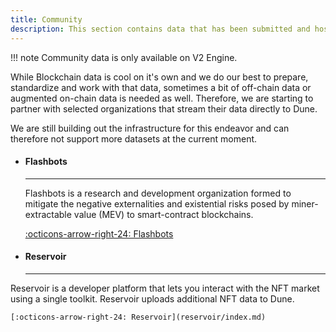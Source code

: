 ```yaml
---
title: Community
description: This section contains data that has been submitted and hosted on Dune by 3rd party data providers
---
```


!!! note
    Community data is only available on V2 Engine.

While Blockchain data is cool on it's own and we do our best to prepare, standardize and work with that data, sometimes a bit of off-chain data or augmented on-chain data is needed as well. Therefore, we are starting to partner with selected organizations that stream their data directly to Dune.

We are still building out the infrastructure for this endeavor and can therefore not support more datasets at the current moment.

<div class="grid cards" markdown>

-   #### Flashbots

    ---

    Flashbots is a research and development organization formed to mitigate the negative externalities and existential risks posed by miner-extractable value (MEV) to smart-contract blockchains.  
    
    [:octicons-arrow-right-24: Flashbots](flashbots/index.md)

-   #### Reservoir

    ---

   Reservoir is a developer platform that lets you interact with the NFT market using a single toolkit. Reservoir uploads additional NFT data to Dune.  
    
    [:octicons-arrow-right-24: Reservoir](reservoir/index.md)
    
</div>